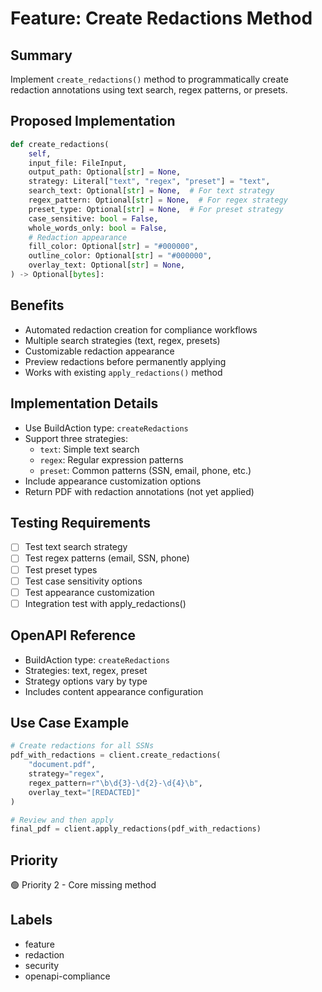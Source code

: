 # Feature: Create Redactions Method

## Summary
Implement `create_redactions()` method to programmatically create redaction annotations using text search, regex patterns, or presets.

## Proposed Implementation
```python
def create_redactions(
    self,
    input_file: FileInput,
    output_path: Optional[str] = None,
    strategy: Literal["text", "regex", "preset"] = "text",
    search_text: Optional[str] = None,  # For text strategy
    regex_pattern: Optional[str] = None,  # For regex strategy
    preset_type: Optional[str] = None,  # For preset strategy
    case_sensitive: bool = False,
    whole_words_only: bool = False,
    # Redaction appearance
    fill_color: Optional[str] = "#000000",
    outline_color: Optional[str] = "#000000",
    overlay_text: Optional[str] = None,
) -> Optional[bytes]:
```

## Benefits
- Automated redaction creation for compliance workflows
- Multiple search strategies (text, regex, presets)
- Customizable redaction appearance
- Preview redactions before permanently applying
- Works with existing `apply_redactions()` method

## Implementation Details
- Use BuildAction type: `createRedactions`
- Support three strategies:
  - `text`: Simple text search
  - `regex`: Regular expression patterns
  - `preset`: Common patterns (SSN, email, phone, etc.)
- Include appearance customization options
- Return PDF with redaction annotations (not yet applied)

## Testing Requirements
- [ ] Test text search strategy
- [ ] Test regex patterns (email, SSN, phone)
- [ ] Test preset types
- [ ] Test case sensitivity options
- [ ] Test appearance customization
- [ ] Integration test with apply_redactions()

## OpenAPI Reference
- BuildAction type: `createRedactions`
- Strategies: text, regex, preset
- Strategy options vary by type
- Includes content appearance configuration

## Use Case Example
```python
# Create redactions for all SSNs
pdf_with_redactions = client.create_redactions(
    "document.pdf",
    strategy="regex",
    regex_pattern=r"\b\d{3}-\d{2}-\d{4}\b",
    overlay_text="[REDACTED]"
)

# Review and then apply
final_pdf = client.apply_redactions(pdf_with_redactions)
```

## Priority
🟢 Priority 2 - Core missing method

## Labels
- feature
- redaction
- security
- openapi-compliance